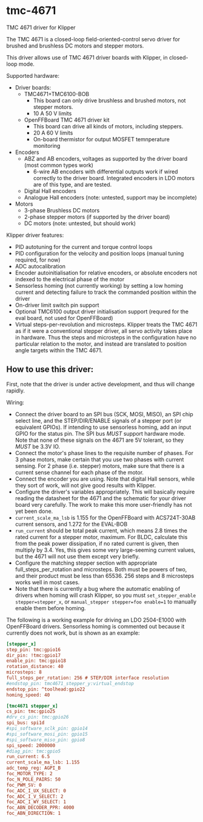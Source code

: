 # tmc-4671
TMC 4671 driver for Klipper

The TMC 4671 is a closed-loop field-oriented-control servo driver for brushed and brushless DC motors and stepper motors.

This driver allows use of TMC 4671 driver boards with Klipper, in closed-loop mode.

Supported hardware:
* Driver boards:
  * TMC4671+TMC6100-BOB
    * This board can only drive brushless and brushed motors, not stepper motors.
    * 10 A 50 V limits
  * OpenFFBoard TMC 4671 driver kit
    * This board can drive all kinds of motors, including steppers.
    * 20 A 60 V limits
    * On-board thermistor for output MOSFET temnperature monitoring
* Encoders
  * ABZ and AB encoders, voltages as supported by the driver board (most common types work)
    * 6-wire AB encoders with differential outputs work if wired correctly to the driver board. Integrated encoders in LDO motors are of this type, and are tested.
  * Digital Hall encoders
  * Analogue Hall encoders (note: untested, support may be incomplete)
* Motors
  * 3-phase Brushless DC motors
  * 2-phase stepper motors (if supported by the driver board)
  * DC motors (note: untested, but should work)

Klipper driver features:
* PID autotuning for the current and torque control loops
* PID configuration for the velocity and position loops (manual tuning required, for now)
* ADC autocalibration
* Encoder autoinitialisation for relative encoders, or absolute encoders not indexed to the electrical phase of the motor
* Sensorless homing (not currently working) by setting a low homing current and detecting failure to track the commanded position within the driver
* On-driver limit switch pin support
* Optional TMC6100 output driver initialisation support (requred for the eval board, not used for OpenFFBoard)
* Virtual steps-per-revolution and microsteps. Klipper treats the TMC 4671 as if it were a conventional stepper driver, all servo activity takes place in hardware. Thus the steps and microsteps in the configuration have no particular relation to the motor, and instead are translated to position angle targets within the TMC 4671.

## How to use this driver:

First, note that the driver is under active development, and thus will change rapidly.

Wiring:
* Connect the driver board to an SPI bus (SCK, MOSI, MISO), an SPI chip select line, and the STEP/DIR/ENABLE signals of a stepper port (or equivalent GPIOs). If intending to use sensorless homing, add an input GPIO for the status pin. The SPI bus *MUST* support hardware mode. Note that none of these signals on the 4671 are 5V tolerant, so they *MUST* be 3.3V IO.
* Connect the motor's phase lines to the requisite number of phases. For 3 phase motors, make certain that you use two phases with current sensing. For 2 phase (i.e. stepper) motors, make sure that there is a current sense channel for each phase of the motor.
* Connect the encoder you are using. Note that digital Hall sensors, while they sort of work, will not give good results with Klipper.
* Configure the driver's variables appropriately. This will basically require reading the datasheet for the 4671 and the schematic for your driver board very carefully. The work to make this more user-friendly has not yet been done.
* `current_scale_ma_lsb` is 1.155 for the OpenFFBoard with ACS724T-30AB current sensors, and 1.272 for the EVAL-BOB
* `run_current` should be total peak current, which means 2.8 times the rated current for a stepper motor, maximum. For BLDC, calculate this from the peak power dissipation, if no rated current is given, then multiply by 3.4. Yes, this gives some very large-seeming current values, but the 4671 will not use them except very briefly.
* Configure the matching stepper section with appropriate full_steps_per_rotation and microsteps. Both must be powers of two, and their product must be less than 65536. 256 steps and 8 microsteps works well in most cases.
* Note that there is currently a bug where the automatic enabling of drivers when homing will crash Klipper, so you must `set_stepper_enable stepper=stepper_x`, or `manual_stepper stepper=foo enable=1` to manually enable them before homing.

The following is a working example for driving an LDO 2504-E1000 with OpenFFBoard drivers. Sensorless homing is commented out because it currently does not work, but is shown as an example:
```ini
[stepper_x]
step_pin: tmc:gpio16
dir_pin: !tmc:gpio17
enable_pin: tmc:gpio18
rotation_distance: 40
microsteps: 8
full_steps_per_rotation: 256 # STEP/DIR interface resolution 
#endstop_pin: tmc4671_stepper_y:virtual_endstop
endstop_pin: ^toolhead:gpio22
homing_speed: 40

[tmc4671 stepper_x]
cs_pin: tmc:gpio25
#drv_cs_pin: tmc:gpio26
spi_bus: spi1d
#spi_software_sclk_pin: gpio14
#spi_software_mosi_pin: gpio15
#spi_software_miso_pin: gpio8
spi_speed: 2000000
#diag_pin: tmc:gpio5
run_current: 6.5
current_scale_ma_lsb: 1.155
adc_temp_reg: AGPI_B
foc_MOTOR_TYPE: 2
foc_N_POLE_PAIRS: 50
foc_PWM_SV: 0
foc_ADC_I_UX_SELECT: 0
foc_ADC_I_V_SELECT: 2
foc_ADC_I_WY_SELECT: 1
foc_ABN_DECODER_PPR: 4000
foc_ABN_DIRECTION: 1
```
